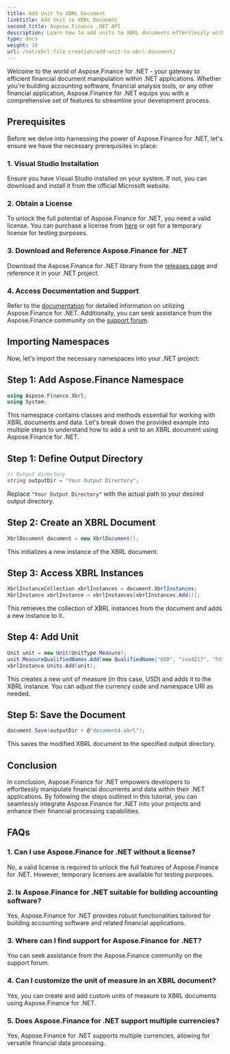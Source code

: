 ```yaml
---
title: Add Unit to XBRL Document
linktitle: Add Unit to XBRL Document
second_title: Aspose.Finance .NET API
description: Learn how to add units to XBRL documents effortlessly with Aspose.Finance for .NET. Enhance your financial data processing capabilities today!
type: docs
weight: 16
url: /net/xbrl-file-creation/add-unit-to-xbrl-document/
---
```

Welcome to the world of Aspose.Finance for .NET - your gateway to efficient financial document manipulation within .NET applications. Whether you're building accounting software, financial analysis tools, or any other financial application, Aspose.Finance for .NET equips you with a comprehensive set of features to streamline your development process.
## Prerequisites
Before we delve into harnessing the power of Aspose.Finance for .NET, let's ensure we have the necessary prerequisites in place:
### 1. Visual Studio Installation
Ensure you have Visual Studio installed on your system. If not, you can download and install it from the official Microsoft website.
### 2. Obtain a License
To unlock the full potential of Aspose.Finance for .NET, you need a valid license. You can purchase a license from [here](https://purchase.aspose.com/buy) or opt for a temporary license for testing purposes.
### 3. Download and Reference Aspose.Finance for .NET
Download the Aspose.Finance for .NET library from the [releases page](https://releases.aspose.com/finance/net/) and reference it in your .NET project.
### 4. Access Documentation and Support
Refer to the [documentation](https://reference.aspose.com/finance/net/) for detailed information on utilizing Aspose.Finance for .NET. Additionally, you can seek assistance from the Aspose.Finance community on the [support forum](https://forum.aspose.com/c/finance/43).
## Importing Namespaces
Now, let's import the necessary namespaces into your .NET project:
## Step 1: Add Aspose.Finance Namespace
```csharp
using Aspose.Finance.Xbrl;
using System;
```
This namespace contains classes and methods essential for working with XBRL documents and data.
Let's break down the provided example into multiple steps to understand how to add a unit to an XBRL document using Aspose.Finance for .NET.
## Step 1: Define Output Directory
```csharp
// Output directory
string outputDir = "Your Output Directory";
```
Replace `"Your Output Directory"` with the actual path to your desired output directory.
## Step 2: Create an XBRL Document
```csharp
XbrlDocument document = new XbrlDocument();
```
This initializes a new instance of the XBRL document.
## Step 3: Access XBRL Instances
```csharp
XbrlInstanceCollection xbrlInstances = document.XbrlInstances;
XbrlInstance xbrlInstance = xbrlInstances[xbrlInstances.Add()];
```
This retrieves the collection of XBRL instances from the document and adds a new instance to it.
## Step 4: Add Unit
```csharp
Unit unit = new Unit(UnitType.Measure);
unit.MeasureQualifiedNames.Add(new QualifiedName("USD", "iso4217", "http://www.xbrl.org/2003/iso4217"));
xbrlInstance.Units.Add(unit);
```
This creates a new unit of measure (in this case, USD) and adds it to the XBRL instance. You can adjust the currency code and namespace URI as needed.
## Step 5: Save the Document
```csharp
document.Save(outputDir + @"document4.xbrl");
```
This saves the modified XBRL document to the specified output directory.
## Conclusion
In conclusion, Aspose.Finance for .NET empowers developers to effortlessly manipulate financial documents and data within their .NET applications. By following the steps outlined in this tutorial, you can seamlessly integrate Aspose.Finance for .NET into your projects and enhance their financial processing capabilities.
## FAQs
### 1. Can I use Aspose.Finance for .NET without a license?
No, a valid license is required to unlock the full features of Aspose.Finance for .NET. However, temporary licenses are available for testing purposes.
### 2. Is Aspose.Finance for .NET suitable for building accounting software?
Yes, Aspose.Finance for .NET provides robust functionalities tailored for building accounting software and related financial applications.
### 3. Where can I find support for Aspose.Finance for .NET?
You can seek assistance from the Aspose.Finance community on the support forum.
### 4. Can I customize the unit of measure in an XBRL document?
Yes, you can create and add custom units of measure to XBRL documents using Aspose.Finance for .NET.
### 5. Does Aspose.Finance for .NET support multiple currencies?
Yes, Aspose.Finance for .NET supports multiple currencies, allowing for versatile financial data processing.
